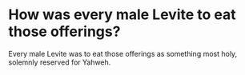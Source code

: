 # How was every male Levite to eat those offerings?

Every male Levite was to eat those offerings as something most holy, solemnly reserved for Yahweh.
